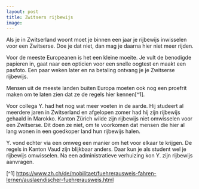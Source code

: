 ```yaml
---
layout: post
title: Zwitsers rijbewijs
image:
---
```


Als je in Zwitserland woont moet je binnen een jaar je rijbewijs inwisselen voor een Zwitserse. Doe je dat niet, dan mag je daarna hier niet meer rijden.

Voor de meeste Europeanen is het een kleine moeite. Je vult de benodigde papieren in, gaat naar een opticien voor een snelle oogtest en maakt een pasfoto. Een paar weken later en na betaling ontvang je je Zwitserse rijbewijs.

Mensen uit de meeste landen buiten Europa moeten ook nog een proefrit maken om te laten zien dat ze de regels hier kennen[^1].

Voor collega Y. had het nog wat meer voeten in de aarde. Hij studeert al meerdere jaren in Zwitserland en afgelopen zomer had hij zijn rijbewijs gehaald in Marokko. Kanton Zürich wilde zijn rijbewijs niet omwisselen voor een Zwitserse. Dit doen ze niet, om te voorkomen dat mensen die hier al lang wonen in een goedkoper land hun rijbewijs halen.

Y. vond echter via een omweg een manier om het voor elkaar te krijgen. De regels in Kanton Vaud zijn blijkbaar anders. Daar kun je als student wel je rijbewijs omwisselen. Na een administratieve verhuizing kon Y. zijn rijbewijs aanvragen.

[^1] <https://www.zh.ch/de/mobilitaet/fuehrerausweis-fahren-lernen/auslaendischer-fuehrerausweis.html>
